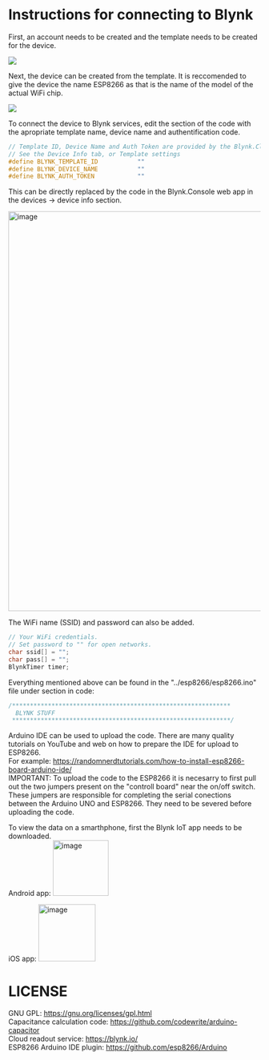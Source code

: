 # Instructions for connecting to Blynk
First, an account needs to be created and the template needs to be created for the device.

<img src="https://media.giphy.com/media/QinG8WsTdw6d6pSvZY/giphy.gif"/>

Next, the device can be created from the template. It is reccomended to give the device the name ESP8266 as that is the name of the model of the actual WiFi chip.

<img src="https://media.giphy.com/media/2HAIhLqkaxUukvK3ET/giphy.gif"/>

To connect the device to Blynk services, edit the section of the code with the apropriate template name, device name and authentification code.

```c++
// Template ID, Device Name and Auth Token are provided by the Blynk.Cloud
// See the Device Info tab, or Template settings
#define BLYNK_TEMPLATE_ID           ""
#define BLYNK_DEVICE_NAME           ""
#define BLYNK_AUTH_TOKEN            ""
```

This can be directly replaced by the code in the Blynk.Console web app in the devices -> device info section.

<img width="799" alt="image" src="https://user-images.githubusercontent.com/61054742/178225154-4a498ba0-1ec6-43db-80c5-c64a5ea24fef.png">

The WiFi name (SSID) and password can also be added.

```c++
// Your WiFi credentials.
// Set password to "" for open networks.
char ssid[] = "";
char pass[] = "";
BlynkTimer timer;
```

Everything mentioned above can be found in the "../esp8266/esp8266.ino" file under section in code:

```c++
/*************************************************************
  BLYNK STUFF
 *************************************************************/
```
Arduino IDE can be used to upload the code. There are many quality tutorials on YouTube and web on how to prepare the IDE for upload to ESP8266. <br />
For example: https://randomnerdtutorials.com/how-to-install-esp8266-board-arduino-ide/ <br />
IMPORTANT: To upload the code to the ESP8266 it is necesarry to first pull out the two jumpers present on the "controll board" near the on/off switch. These jumpers are responsible for completing the serial conections between the Arduino UNO and ESP8266. They need to be severed before uploading the code. <br />

To view the data on a smarthphone, first the Blynk IoT app needs to be downloaded. <br />
Android app:
<img width="111" alt="image" src="https://user-images.githubusercontent.com/61054742/178236788-df0333b9-3734-495c-8088-5d98f2c5cd31.png">

iOS app:
<img width="114" alt="image" src="https://user-images.githubusercontent.com/61054742/178236907-0429ac34-dd39-448d-af86-f860b52e4b4e.png">

# LICENSE
GNU GPL: https://gnu.org/licenses/gpl.html <br />
Capacitance calculation code: https://github.com/codewrite/arduino-capacitor <br />
Cloud readout service: https://blynk.io/ <br />
ESP8266 Arduino IDE plugin: https://github.com/esp8266/Arduino
